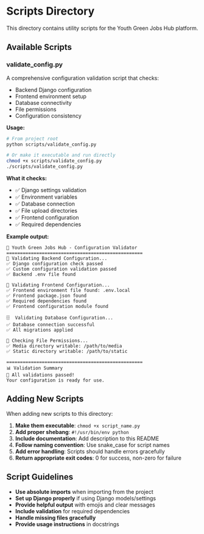 # Scripts Directory

This directory contains utility scripts for the Youth Green Jobs Hub platform.

## Available Scripts

### validate_config.py

A comprehensive configuration validation script that checks:

- Backend Django configuration
- Frontend environment setup
- Database connectivity
- File permissions
- Configuration consistency

**Usage:**
```bash
# From project root
python scripts/validate_config.py

# Or make it executable and run directly
chmod +x scripts/validate_config.py
./scripts/validate_config.py
```

**What it checks:**
- ✅ Django settings validation
- ✅ Environment variables
- ✅ Database connection
- ✅ File upload directories
- ✅ Frontend configuration
- ✅ Required dependencies

**Example output:**
```
🚀 Youth Green Jobs Hub - Configuration Validator
==================================================
🔧 Validating Backend Configuration...
✅ Django configuration check passed
✅ Custom configuration validation passed
✅ Backend .env file found

🎨 Validating Frontend Configuration...
✅ Frontend environment file found: .env.local
✅ Frontend package.json found
✅ Required dependencies found
✅ Frontend configuration module found

🗄️  Validating Database Configuration...
✅ Database connection successful
✅ All migrations applied

📁 Checking File Permissions...
✅ Media directory writable: /path/to/media
✅ Static directory writable: /path/to/static

==================================================
📊 Validation Summary
🎉 All validations passed!
Your configuration is ready for use.
```

## Adding New Scripts

When adding new scripts to this directory:

1. **Make them executable**: `chmod +x script_name.py`
2. **Add proper shebang**: `#!/usr/bin/env python`
3. **Include documentation**: Add description to this README
4. **Follow naming convention**: Use snake_case for script names
5. **Add error handling**: Scripts should handle errors gracefully
6. **Return appropriate exit codes**: 0 for success, non-zero for failure

## Script Guidelines

- **Use absolute imports** when importing from the project
- **Set up Django properly** if using Django models/settings
- **Provide helpful output** with emojis and clear messages
- **Include validation** for required dependencies
- **Handle missing files gracefully**
- **Provide usage instructions** in docstrings
